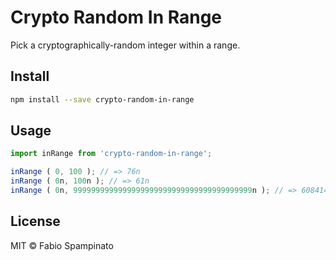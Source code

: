# Crypto Random In Range

Pick a cryptographically-random integer within a range.

## Install

```sh
npm install --save crypto-random-in-range
```

## Usage

```ts
import inRange from 'crypto-random-in-range';

inRange ( 0, 100 ); // => 76n
inRange ( 0n, 100n ); // => 61n
inRange ( 0n, 9999999999999999999999999999999999999999n ); // => 6084146398709470868721131064012104523887n
```

## License

MIT © Fabio Spampinato
